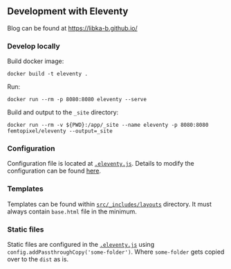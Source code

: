 ## Development with Eleventy

Blog can be found at https://libka-b.github.io/

### Develop locally

Build docker image:

```
docker build -t eleventy .
```

Run:

```
docker run --rm -p 8080:8080 eleventy --serve
```

Build and output to the `_site` directory:

```
docker run --rm -v ${PWD}:/app/_site --name eleventy -p 8080:8080 femtopixel/eleventy --output=_site
```

### Configuration

Configuration file is located at [`.eleventy.js`](.eleventy.js). Details to modify the configuration can be found [here](https://www.11ty.dev/docs/config-shapes/).

### Templates

Templates can be found within [`src/_includes/layouts`](src/_includes/layouts) directory. It must always contain `base.html` file in the minimum.

### Static files

Static files are configured in the [`.eleventy.js`](.eleventy.js) using `config.addPassthroughCopy('some-folder')`. Where `some-folder` gets copied over to the `dist` as is.
